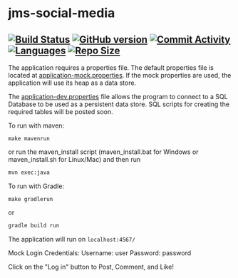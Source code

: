 # jms-social-media

[![Build Status](https://travis-ci.org/JasonSarwar/jms-social-media.svg?branch=master)](https://travis-ci.org/JasonSarwar/jms-social-media) [![GitHub version](https://badge.fury.io/gh/JasonSarwar%2Fjms-social-media.svg)](https://badge.fury.io/gh/JasonSarwar%2Fjms-social-media) [![Commit Activity](https://img.shields.io/github/commit-activity/m/jasonsarwar/jms-social-media.svg)](https://github.com/JasonSarwar/jms-social-media/graphs/commit-activity) [![Languages](https://img.shields.io/github/languages/count/jasonsarwar/jms-social-media.svg?color=orange)](https://github.com/JasonSarwar/jms-social-media) [![Repo Size](https://img.shields.io/github/repo-size/jasonsarwar/jms-social-media.svg?color=yellow)](https://github.com/JasonSarwar/jms-social-media)
-----
The application requires a properties file. The default properties file is located at [application-mock.properties](api-sparkjava/src/main/resources/application-mock.properties).
If the mock properties are used, the application will use its heap as a data store.

The [application-dev.properties](api-sparkjava/src/main/resources/application-dev.properties) file allows the program to connect to a SQL Database to be used as a persistent data store. SQL scripts for creating the required tables will be posted soon.


To run with maven:
```make
make mavenrun
```
or run the maven_install script (maven_install.bat for Windows or maven_install.sh for Linux/Mac) and then run 
```bash
mvn exec:java
```

To run with Gradle:
```make
make gradlerun
```
or
```bash
gradle build run
```
The application will run on `localhost:4567/`

Mock Login Credentials:
Username: user
Password: password

Click on the "Log in" button to Post, Comment, and Like!
